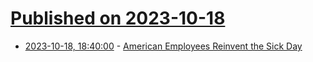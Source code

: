 # [Published on 2023-10-18](index.md)

* [2023-10-18, 18:40:00](https://news.slashdot.org/story/23/10/18/1810228/american-employees-reinvent-the-sick-day?utm_source=rss1.0mainlinkanon&utm_medium=feed) - [American Employees Reinvent the Sick Day](https://news.slashdot.org/story/23/10/18/1810228/american-employees-reinvent-the-sick-day?utm_source=rss1.0mainlinkanon&utm_medium=feed)
